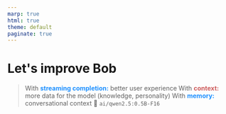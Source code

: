 ```yaml
---
marp: true
html: true
theme: default
paginate: true
---
```

<style>
.dodgerblue {
  color: dodgerblue;
}
.indianred {
  color: indianred;
}
</style>
# Let's improve Bob

> With <span class="dodgerblue">**streaming completion:**</span> better user experience
> With <span class="indianred">**context:**</span> more data for the model (knowledge, personality)
> With <span class="dodgerblue">**memory:**</span> conversational context
> 🐣 `ai/qwen2.5:0.5B-F16`
